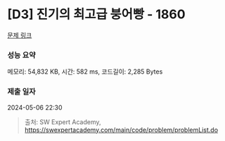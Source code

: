 # [D3] 진기의 최고급 붕어빵 - 1860 

[문제 링크](https://swexpertacademy.com/main/code/problem/problemDetail.do?contestProbId=AV5LsaaqDzYDFAXc) 

### 성능 요약

메모리: 54,832 KB, 시간: 582 ms, 코드길이: 2,285 Bytes

### 제출 일자

2024-05-06 22:30



> 출처: SW Expert Academy, https://swexpertacademy.com/main/code/problem/problemList.do